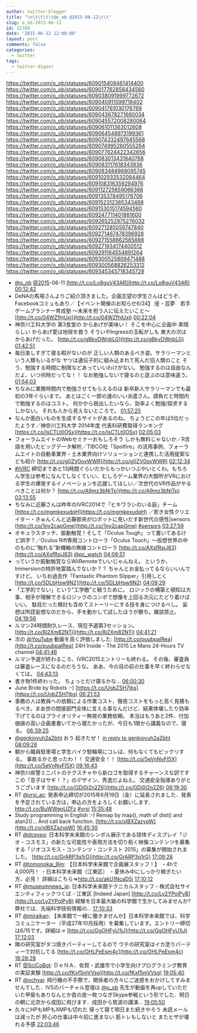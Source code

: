 ```yaml
---
author: twitter-blogger
title: "\n\t\t\t\t@o_ob @2015-06-12\t\t"
slug: o_ob-2015-06-12
id: 12789
date: '2015-06-12 12:00:00'
layout: post
comments: false
categories:
  - twitter
tags:
  - twitter-digest
---
```


https://twitter.com/o_ob/statuses/609015408461414400 https://twitter.com/o_ob/statuses/609017762858434560 https://twitter.com/o_ob/statuses/609038091999772672 https://twitter.com/o_ob/statuses/609040911599718402 https://twitter.com/o_ob/statuses/609041761030176769 https://twitter.com/o_ob/statuses/609043678271660034 https://twitter.com/o_ob/statuses/609045572008280064 https://twitter.com/o_ob/statuses/609061011363012608 https://twitter.com/o_ob/statuses/609064548973199361 https://twitter.com/o_ob/statuses/609074332497645568 https://twitter.com/o_ob/statuses/609074995260555264 https://twitter.com/o_ob/statuses/609077624422342656 https://twitter.com/o_ob/statuses/609083013431840768 https://twitter.com/o_ob/statuses/609083117618343936 https://twitter.com/o_ob/statuses/609083484968095745 https://twitter.com/o_ob/statuses/609102933532094464 https://twitter.com/o_ob/statuses/609108316359294976 https://twitter.com/o_ob/statuses/609112725659066368 https://twitter.com/o_ob/statuses/609135378495176706 https://twitter.com/o_ob/statuses/609152312385343488 https://twitter.com/o_ob/statuses/609153015174594560 https://twitter.com/o_ob/statuses/609247711401881600 https://twitter.com/o_ob/statuses/609265252975276032 https://twitter.com/o_ob/statuses/609271285059747840 https://twitter.com/o_ob/statuses/609271467478396928 https://twitter.com/o_ob/statuses/609271558662565888 https://twitter.com/o_ob/statuses/609271934174400512 https://twitter.com/o_ob/statuses/609291164554891264 https://twitter.com/o_ob/statuses/609300525809471488 https://twitter.com/o_ob/statuses/609300568826253312 https://twitter.com/o_ob/statuses/609345345718345728  

*   [@o_ob](https://twitter.com/o_ob) [@2015](https://twitter.com/2015)-06-11 [http://t.co/Lo8guV43AR](http://t.co/Lo8guV43AR) [00:12:42](https://twitter.com/o_ob/statuses/609015408461414400)
*   DeNAの馬場さんよりご紹介頂きました。企画志望の学生さんはどうぞ、Facebookコミュもあり／【イベント開催のお知らせ6/24】 座・芸夢　若手ゲームプランナー育成塾 ～未来を担う人に伝えたいこと～ [http://t.co/04WZfhjUxj](http://t.co/04WZfhjUxj) [00:22:04](https://twitter.com/o_ob/statuses/609017762858434560)
*   神奈川工科大学の 第3食堂の からあげが美味い！ そこを中心に企画中 素晴らしい からあげ愛は地球を救う そういやIngressの玉転がしも 東大の次はからあげだった。 [http://t.co/gBkvDWnbLG](http://t.co/gBkvDWnbLG) [01:42:51](https://twitter.com/o_ob/statuses/609038091999772672)
*   毎日楽しすぎて寝る暇がないのが 正しい人類のあるべき姿。サラリーマンという人類もいるがな ヤツは遺伝子的に組み込まれて死んだ旧人類のこと そう、勉強する時間に制限などあっていいわけがない。 勉強するのは自由なんだよ、いつ何時だってな！！ なお勉強しないで寝るのと遊ぶのは意味違う。 [01:54:03](https://twitter.com/o_ob/statuses/609040911599718402)
*   ちなみに業務時間内で勉強させてもらえるのは 新卒新人サラリーマンでも最初の3年ぐらいまで。 あとはごく一部の運のいい派遣さん。請負だと時間内で勉強するのはコスト。 何かから脱出したいなら、効率よく勉強/探求するしかない。 それも人から見えないところで。 [01:57:25](https://twitter.com/o_ob/statuses/609041761030176769)
*   なんか面白いものを生成するサイトがあるのね。 ちょうどこの年は5位だったようす／神奈川工科大学 2014年度 代表科研費取得ランキング [https://t.co/IsCTLt0OSx](https://t.co/IsCTLt0OSx) [02:05:03](https://twitter.com/o_ob/statuses/609043678271660034)
*   フォーラムエイトのWebセミナーおもしろそう しかも無料じゃないか／R言語を用いたビッグデータ解析／TIBCO社「Spotfire」の活用事例、フォーラムエイトの自動車業界・土木業界向けソリューションと連携した活用提案なども紹介 [http://t.co/g0ZV0ovWWR](http://t.co/g0ZV0ovWWR) [02:12:34](https://twitter.com/o_ob/statuses/609045572008280064)
*   [#IVRC](https://twitter.com/search?q=%23IVRC&src=hash) 締切まであと13j時間ぐらいだからもっかいつぶやいとくわ。もちろん学生は参考になんてしなくていい、むしろゲーム業界の大御所がVRにおける学生の爆発するイノベーションを応援してほしい／次世代のVR作品がやるべきことは何か？ [http://t.co/A9mz3bNiTp](http://t.co/A9mz3bNiTp) [03:13:55](https://twitter.com/o_ob/statuses/609061011363012608)
*   ちなみに近藤さんは昨年のIVRC2014で「ヒキワラシのいる庭」チーム [https://t.co/mgmkexudqH](https://t.co/mgmkexudqH) ／若き女性クリエイター・きゅんくんと近藤那央がロボットに見いだす新世代の感性|sensors [http://t.co/1ny2capGme](http://t.co/1ny2capGme) [#sensors](https://twitter.com/search?q=%23sensors&src=hash) [03:27:59](https://twitter.com/o_ob/statuses/609064548973199361)
*   オキュラスタッチ、振動触覚！そして「Oculus Tough」って書いてあるけど誤字？／Oculus Rift専用コントローラ「Oculus Touch」～仮想世界の中のものに“触れる”新機軸の無線コントローラ [http://t.co/AXsfRsiJ63](http://t.co/AXsfRsiJ63) [@pc_watch](https://twitter.com/pc_watch) [04:06:51](https://twitter.com/o_ob/statuses/609074332497645568)
*   っていうか振動触覚ならWiiRemoteでいいじゃんねえ。 というか、Immersionの特許地雷踏んでないか？？ ちゃんとお金払ってるならいいんですけど。 いちお過去作「Fantastic Phantom Slipper」引用しとく [http://t.co/5DLbHsw9N2](http://t.co/5DLbHsw9N2) [04:09:29](https://twitter.com/o_ob/statuses/609074995260555264)
*   「工学的でない」という"工学敵"と戦うために。 ロジックの構築と頓知は大事、相手が理解できるロジックのコンボで想像を上回る次元にたどり着けばいい。 駄目だった検討も含めてストーリーにする技を身につけるべし。 妄想は所詮妄想なのだから、手を動かして試したほうが勝ち。雑談禁止。 [04:19:56](https://twitter.com/o_ob/statuses/609077624422342656)
*   ルマン24時間耐久レース、現在予選第3セッション。 [http://t.co/8i2Xm82NTi](http://t.co/8i2Xm82NTi) [04:41:21](https://twitter.com/o_ob/statuses/609083013431840768)
*   次の [@YouTube](https://twitter.com/YouTube) 動画を高く評価しました: [http://t.co/puubpaIRea](http://t.co/puubpaIRea) 24H Inside - The 2015 Le Mans 24-Hours TV channel [04:41:46](https://twitter.com/o_ob/statuses/609083117618343936)
*   ルマン予選が終わるころ、IVRC2015エントリーも終わる。 その後、審査員は審査レースになるのだろうな。 ああ、今の目の前の仕事を早く終わらせなくては。 [04:43:13](https://twitter.com/o_ob/statuses/609083484968095745)
*   書き物1件終わった。 ちょっとだけ寝るかな… [06:00:30](https://twitter.com/o_ob/statuses/609102933532094464)
*   June Bride by Robots :-) [https://t.co/UobZSH7jbs](https://t.co/UobZSH7jbs) [06:21:53](https://twitter.com/o_ob/statuses/609108316359294976)
*   事務の人は教員への依頼による作業コスト、徹夜コストをもっと高く見積もるべき。まあ世の間接部門全体に言える事なんだけど、結果体壊したり効率下げてるのはプライオリティー無視の業務依頼。 本当はもうあと2件、付加価値の高い企画書書いてから寝たかったが、今日も1限から講義なので、寝る。 [06:39:25](https://twitter.com/o_ob/statuses/609112725659066368)
*   [@genkioyuh2a2bht](https://twitter.com/genkioyuh2a2bht) おう 起きたぜ！ [in reply to genkioyuh2a2bht](https://twitter.com/genkioyuh2a2bht/statuses/609114784596787200) [08:09:26](https://twitter.com/o_ob/statuses/609135378495176706)
*   朝から職員駐車場と学生バイク駐輪場にコレは、何もなくてもビックリする。 事故るかと思ったわ！！ 交通安全！！ [http://t.co/5eVnNvFI5X](http://t.co/5eVnNvFI5X) [09:16:43](https://twitter.com/o_ob/statuses/609152312385343488)
*   神奈川県警ミニパトのテクスチャやら新ロゴを取得するチャーンスな訳です この「息子はサギ！？」のデザイン、秀逸だよねえ。 交通安全指導ありがとうございます [http://t.co/GDi0j2n2Z6](http://t.co/GDi0j2n2Z6) [09:19:30](https://twitter.com/o_ob/statuses/609153015174594560)
*   RT [@vrsj_ac](https://twitter.com/vrsj_ac): 発表申込締切が2015年6月19日（金）に延長されました．発表を予定されている方は，申込の方をよろしくお願いします．　http://t.co/BuWWepUZFz [#vrsj](https://twitter.com/search?q=%23vrsj&src=hash) [15:35:48](https://twitter.com/o_ob/statuses/609247711401881600)
*   Study programming in English :-) Remap by map(), math of dist() and atan2()... And call back function. [http://t.co/xlBXZazypW](http://t.co/xlBXZazypW) [16:45:30](https://twitter.com/o_ob/statuses/609265252975276032)
*   RT [@dcexpo](https://twitter.com/dcexpo): 日本科学未来館のシンボル展示である球体ディスプレイ「ジオ・コスモス」の新たな可能性や表現方法を切り拓く映像コンテンツを募集する「ジオコスモス・コンテンツ・コンテスト 2015」の募集が開始されました。 [http://t.co/GrARP3q1rG](http://t.co/GrARP3q1rG) [17:09:28](https://twitter.com/o_ob/statuses/609271285059747840)
*   RT [@tomonokai_9jin](https://twitter.com/tomonokai_9jin): 【日本科学未来館で企画展スタッフ！】 ・4hで4,000円！ ・日本科学未来館（江東区） ・夏休み中にしっかり稼ぎたい方、必見！ 詳細はこちら⇒http://t.co/akU1NcaD5i [17:10:12](https://twitter.com/o_ob/statuses/609271467478396928)
*   RT [@museumnews_jp](https://twitter.com/museumnews_jp): 日本科学未来館テクニカルスタッフ - 株式会社サイエンティフィックつくば - 江東区 [Indeed Japan] [http://t.co/Ly2YPolPyB](http://t.co/Ly2YPolPyB) 経験を日本最大級の科学館で生かしてみませんか? 弊社では、先端科学技術情報の… [17:10:33](https://twitter.com/o_ob/statuses/609271558662565888)
*   RT [@miraikan](https://twitter.com/miraikan): 【未来館で一緒に働きませんか】日本科学未来館では、科学コミュニケーター（平成27年10月採用）を募集しています。エントリー締切は6/15です。詳細は→ [http://t.co/GgOHFyU1jJ](http://t.co/GgOHFyU1jJ) [17:12:03](https://twitter.com/o_ob/statuses/609271934174400512)
*   隣の研究室がタコ焼きパーティーしてるので ウチの研究室はイカ塗りパーティーで対抗してる [http://t.co/OHLPeEsm4c](http://t.co/OHLPeEsm4c) [18:28:28](https://twitter.com/o_ob/statuses/609291164554891264)
*   RT [@SciCoBot](https://twitter.com/SciCoBot): ＤｅＮＡ、佐賀・武雄市で小学生向けプログラミング教育の実証実験 [http://t.co/fKxf5mVVsg](http://t.co/fKxf5mVVsg) [19:05:40](https://twitter.com/o_ob/statuses/609300525809471488)
*   RT [@ochyai](https://twitter.com/ochyai): 飛行機の不手際で，関係者の方々にご迷惑をおかけしてすみませんでした．IVSのバーチャル登壇は [@o_ob](https://twitter.com/o_ob) 先生が動画を再upしていただいた甲斐もありなんとか首の皮一枚つなぎSkype参戦という形でした．明日の朝に北京から成田に飛びます．成田から筑波の講演… [19:05:50](https://twitter.com/o_ob/statuses/609300568826253312)
*   久々にHPもMPもXMPも切れた 帰って寝て明日また続きやろう 未読メールは減ったが 肝心の仕事は中々前に進まない 筋トレもしないと またヒザが壊れる予感 [22:03:46](https://twitter.com/o_ob/statuses/609345345718345728)
